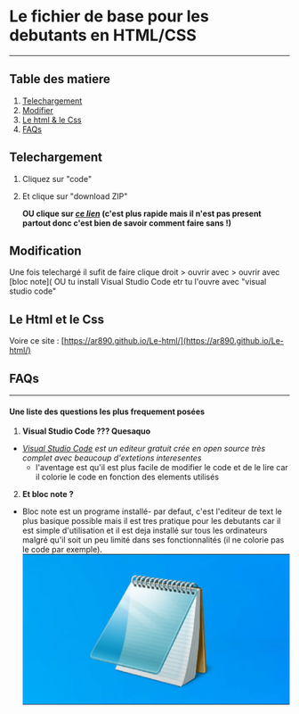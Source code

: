 # Le fichier de base pour les debutants en HTML/CSS
***
## Table des matiere
1. [Telechargement](#telechargement)
2. [Modifier](#modification)
3. [Le html & le Css](#le-html-et-le-css)
4. [FAQs](#faqs)

## Telechargement

 1. Cliquez sur "code"
 2. Et clique sur "download ZIP"
 
    __OU clique sur [_ce lien_](https://github.com/Ar890/Ramdomhtml/archive/refs/heads/main.zip) (c'est plus rapide mais il n'est pas present partout donc c'est bien de savoir comment faire sans !)__

## Modification

Une fois telechargé il sufit de faire clique droit > ouvrir avec > ouvrir avec [bloc note]( OU tu install Visual Studio Code etr tu l'ouvre avec "visual studio code"

## Le Html et le Css

Voire ce site : [https://ar890.github.io/Le-html/](https://ar890.github.io/Le-html/)

## FAQs
***
#### Une liste des questions les plus frequement posées

 1. __Visual Studio Code ??? Quesaquo__ 

   * _[Visual Studio Code](https://code.visualstudio.com/) est un editeur gratuit crée en open source très complet avec beaucoup d'extetions interesentes_
      * l'aventage est qu'il est plus facile de modifier le code et de le lire car il colorie le code en fonction des elements utilisés

 2. __Et bloc note ?__ 
   - Bloc note est un programe installé- par defaut, c'est l'editeur de text le plus basique possible mais il est tres pratique pour les debutants car il est simple d'utilisation et il est deja installé sur tous les ordinateurs malgré qu'il soit un peu limité dans ses fonctionnalités (il ne colorie pas le code par exemple).
   ![image](/blocnote.webp)
